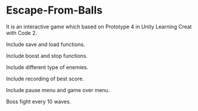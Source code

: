 # Escape-From-Balls
 It is an interactive game which based on Prototype 4 in Unity Learning Creat with Code 2.
 
 Include save and load functions.
 
 Include boost and stop functions.
 
 Include different type of enemies.
 
 Include recording of best score.
 
 Include pause menu and game over menu.
 
 Boss fight every 10 waves.
